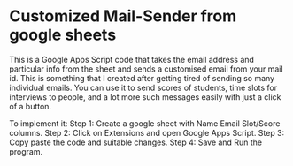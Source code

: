 # Customized Mail-Sender from google sheets

This is a Google Apps Script code that takes the email address and particular info from the sheet and sends a customised email from your mail id. This is something that I created after getting tired of sending so many individual emails. You can use it to send scores of students, time slots for interviews to people, and a lot more such messages easily with just a click of a button.
  
  To implement it:
  Step 1: Create a google sheet with Name	Email	Slot/Score columns.
  Step 2: Click on Extensions and open Google Apps Script.
  Step 3: Copy paste the code and suitable changes.
  Step 4: Save and Run the program.
		
  
